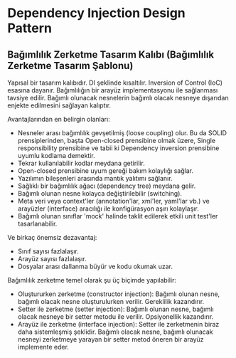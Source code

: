 # Dependency Injection Design Pattern
## Bağımlılık Zerketme Tasarım Kalıbı (Bağımlılık Zerketme Tasarım Şablonu)

Yapısal bir tasarım kalıbıdır. DI şeklinde kısaltılır. Inversion of Control (IoC) esasına dayanır. Bağımlılığın bir arayüz implementasyonu ile sağlanması tavsiye edilir. Bağımlı olunacak nesnelerin bağımlı olacak nesneye dışarıdan enjekte edilmesini sağlayan kalıptır.

Avantajlarından en belirgin olanları:

- Nesneler arası bağımlılık gevşetilmiş (loose coupling) olur. Bu da SOLID prensiplerinden, başta Open-closed prensibine olmak üzere, Single responsibility prensibine ve tabii ki Dependency inversion prensibine uyumlu kodlama demektir.
- Tekrar kullanılabilir kodlar meydana getirilir.
- Open-closed prensibine uyum gereği bakım kolaylığı sağlar.
- Yazılımın bileşenleri arasında mantık yalıtımı sağlanır.
- Sağlıklı bir bağımlılık ağacı (dependency tree) meydana gelir.
- Bağımlı olunan nesne kolayca değiştirilebilir (switching).
- Meta veri veya context'ler (annotation'lar, xml'ler, yaml'lar vb.) ve arayüzler (interface) aracılığı ile konfigürasyon aşırı kolaylaşır.
- Bağımlı olunan sınıflar 'mock' halinde taklit edilerek etkili unit test'ler tasarlanabilir.

Ve birkaç önemsiz dezavantaj:
- Sınıf sayısı fazlalaşır.
- Arayüz sayısı fazlalaşır.
- Dosyalar arası dallanma büyür ve kodu okumak uzar.

Bağımlılık zerketme temel olarak şu üç biçimde yapılabilir:
- Oluştururken zerketme (constructor injection): Bağımlı olunan nesne, bağımlı olacak nesne oluşturulurken verilir. Gereklilik kazandırır.
- Setter ile zerketme (setter injection): Bağımlı olunan nesne, bağımlı olacak nesneye bir setter metodu ile verilir. Opsiyonellik kazandırır.
- Arayüz ile zerketme (interface injection): Setter ile zerketmenin biraz daha sistemleşmiş şeklidir. Bağımlı olacak nesne, bağımlı olunacak nesneyi zerketmeye yarayan bir setter metod öneren bir arayüz implemente eder.

